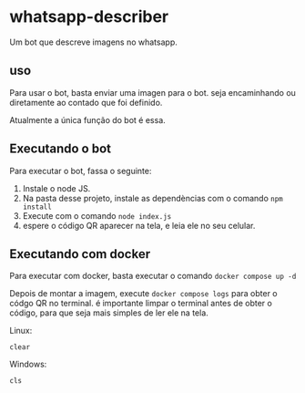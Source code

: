 # whatsapp-describer
Um bot que descreve imagens no whatsapp.

## uso
Para usar o bot, basta enviar uma imagen para o bot. seja encaminhando ou diretamente ao contado que foi definido.

Atualmente a única função do bot é essa.

## Executando o bot

Para executar o bot, fassa o seguinte:

1. Instale o node JS.
2. Na pasta desse projeto, instale as dependèncias com o comando `npm install`
3. Execute com o comando `node index.js`
4. espere o código QR aparecer na tela, e leia ele no seu celular.

## Executando com docker

Para executar com docker, basta executar o comando `docker compose up -d`

Depois de montar a imagem, execute `docker compose logs` para obter o códgo QR no terminal.
é importante limpar o terminal antes de obter o código, para que seja mais simples de ler ele na tela.

Linux:

`clear`

Windows:

`cls`
